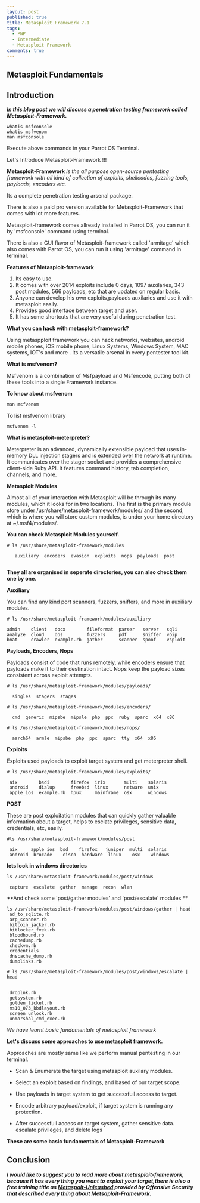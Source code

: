```yaml
---
layout: post
published: true
title: Metasploit Framework 7.1
tags:
  - PWP
  - Intermediate
  - Metasploit Framework
comments: true
---
```

## Metasploit Fundamentals


## Introduction

_**In this blog post we will discuss a penetration testing framework called Metasploit-Framework.**_


```
whatis msfconsole
whatis msfvenom
man msfconsole
```

Execute above commands in your Parrot OS Terminal.

Let's Introduce Metasploit-Framework !!!

**Metasploit-Framework** _is the all purpose open-source pentesting framework with all kind of collection of exploits, shellcodes, fuzzing tools, payloads, encoders etc._

Its a complete penetration testing arsenal package.

There is also a paid pro version available for Metasploit-Framework that comes with lot more features.


Metasploit-framework comes allready installed in Parrot OS, you can run it by 'msfconsole' command using terminal.

There is also a GUI flavor of Metasploit-framework called 'armitage' which also comes with Parrot OS, you can run it using 'armitage' command in terminal.


**Features of Metasploit-framework**


1. Its easy to use.
2. It comes with over 2014 exploits include 0 days, 1097 auxilaries, 343 post modules, 566 payloads, etc that are updated on regular basis.
3. Anyone can develop his own exploits,payloads auxilaries and use it with metasploit easily.
4. Provides good interface between target and user.
5. It has some shortcuts that are very useful during penetration test.



**What you can hack with metasploit-framework?**

Using metaspploit framework you can hack networks, websites, android mobile phones, iOS mobile phone, Linux Systems, Windows System, MAC systems, IOT's and more .
Its a versatile arsenal in every pentester tool kit.

**What is msfvenom?**

Msfvenom  is a combination of Msfpayload and Msfencode, putting both of these tools into a single Framework  instance.

**To know about msfvenom**

```
man msfvenom
```
To list msfvenom library

```
msfvenom -l
```


**What is metasploit-meterpreter?**


Meterpreter is an advanced, dynamically extensible payload that uses in-memory DLL injection stagers and is extended over the network at runtime. It communicates over the stager socket and provides a comprehensive client-side Ruby API. It features command history, tab completion, channels, and more.


**Metasploit Modules**

Almost all of your interaction with Metasploit will be through its many modules, which it looks for in two locations. The first is the primary module store under /usr/share/metasploit-framework/modules/ and the second, which is where you will store custom modules, is under your home directory at ~/.msf4/modules/.

**You can check Metasploit Modules yourself.**
```
# ls /usr/share/metasploit-framework/modules
   
   auxiliary  encoders  evasion  exploits  nops  payloads  post   
 
```

**They all are organised in seperate directories, you can also check them one by one.**


**Auxiliary**

You can find any kind port scanners, fuzzers, sniffers, and more in auxiliary modules.

```
# ls /usr/share/metasploit-framework/modules/auxiliary 

admin	 client   docx	      fileformat  parser   server   sqli
analyze  cloud	  dos	      fuzzers	  pdf	   sniffer  voip
bnat	 crawler  example.rb  gather	  scanner  spoof    vsploit

```

**Payloads, Encoders, Nops**

Payloads consist of code that runs remotely, while encoders ensure that payloads make it to their destination intact. Nops keep the payload sizes consistent across exploit attempts.

```
# ls /usr/share/metasploit-framework/modules/payloads/
  
  singles  stagers  stages

# ls /usr/share/metasploit-framework/modules/encoders/
  
  cmd  generic  mipsbe  mipsle  php  ppc  ruby  sparc  x64  x86

# ls /usr/share/metasploit-framework/modules/nops/
  
  aarch64  armle  mipsbe  php  ppc  sparc  tty  x64  x86

```

**Exploits**

Exploits used payloads to exploit target system and get meterpreter shell.

```
# ls /usr/share/metasploit-framework/modules/exploits/

 aix        bsdi        firefox  irix       multi    solaris
 android    dialup      freebsd  linux      netware  unix
 apple_ios  example.rb  hpux     mainframe  osx      windows

```

**POST** 

These are post exploitation modules that can quickly gather valuable information about a target, helps to esclate privileges, sensitive data, credentials, etc, easily.

```
#ls /usr/share/metasploit-framework/modules/post

 aix	 apple_ios  bsd    firefox   juniper  multi  solaris
 android  brocade    cisco  hardware  linux    osx    windows

```

**lets look in windows directories**

```
ls /usr/share/metasploit-framework/modules/post/windows

 capture  escalate  gather  manage  recon  wlan

```
**And check some 'post/gather modules' and 'post/escalate' modules **

```
ls /usr/share/metasploit-framework/modules/post/windows/gather | head
 ad_to_sqlite.rb
 arp_scanner.rb
 bitcoin_jacker.rb
 bitlocker_fvek.rb
 bloodhound.rb
 cachedump.rb
 checkvm.rb
 credentials
 dnscache_dump.rb
 dumplinks.rb

```

```
# ls /usr/share/metasploit-framework/modules/post/windows/escalate | head
 

 droplnk.rb
 getsystem.rb
 golden_ticket.rb
 ms10_073_kbdlayout.rb
 screen_unlock.rb
 unmarshal_cmd_exec.rb

```

_We have learnt basic fundamentals of metasploit framework_

**Let's discuss some approaches to use metasploit framework.**

Approaches are mostly same like we perform manual pentesting in our terminal.

* Scan & Enumerate the target using metasploit auxilary modules.

* Select an exploit based on findings, and based of our target scope.

* Use payloads in target system to get successfull access to target.

* Encode arbitrary payload/exploit, if target system is running any protection.

* After successfull access on target system, gather sensitive data. escalate privileges, and delete logs



**These are some basic fundamentals of Metasploit-Framework**


## Conclusion

_**I would like to suggest you to read more about metasploit-framework, because it has every thing you want to exploit your target,there is also a free training title as **[Metaspoit-Unleashed](https://www.offensive-security.com/metasploit-unleashed/)** provided by **Offensive Security** that described every thing about Metsaploit-Framework.**_
